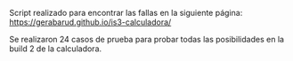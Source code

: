 Script realizado para encontrar las fallas en la siguiente página: https://gerabarud.github.io/is3-calculadora/

Se realizaron 24 casos de prueba para probar todas las posibilidades en la build 2 de la calculadora.
